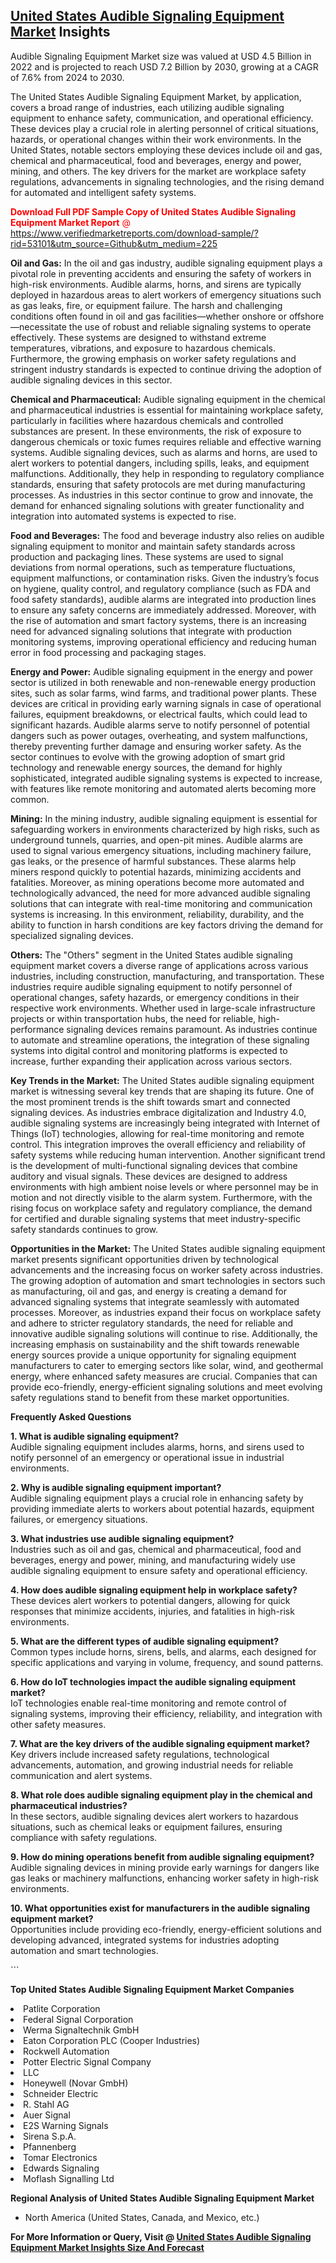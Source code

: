<h2><a href="https://www.verifiedmarketreports.com/download-sample/?rid=53101&amp;utm_source=Github&amp;utm_medium=225" target="_blank">United States Audible Signaling Equipment Market</a> Insights</h2><p>Audible Signaling Equipment Market size was valued at USD 4.5 Billion in 2022 and is projected to reach USD 7.2 Billion by 2030, growing at a CAGR of 7.6% from 2024 to 2030.</p><p> <p>The United States Audible Signaling Equipment Market, by application, covers a broad range of industries, each utilizing audible signaling equipment to enhance safety, communication, and operational efficiency. These devices play a crucial role in alerting personnel of critical situations, hazards, or operational changes within their work environments. In the United States, notable sectors employing these devices include oil and gas, chemical and pharmaceutical, food and beverages, energy and power, mining, and others. The key drivers for the market are workplace safety regulations, advancements in signaling technologies, and the rising demand for automated and intelligent safety systems.</p> <p><p><span class=""><span style="color: #ff0000;"><strong>Download Full PDF Sample Copy of United States Audible Signaling Equipment Market Report</strong> @ </span><a href="https://www.verifiedmarketreports.com/download-sample/?rid=53101&amp;utm_source=Github&amp;utm_medium=225" target="_blank">https://www.verifiedmarketreports.com/download-sample/?rid=53101&amp;utm_source=Github&amp;utm_medium=225</a></span></p></p> <p><strong>Oil and Gas:</strong> In the oil and gas industry, audible signaling equipment plays a pivotal role in preventing accidents and ensuring the safety of workers in high-risk environments. Audible alarms, horns, and sirens are typically deployed in hazardous areas to alert workers of emergency situations such as gas leaks, fire, or equipment failure. The harsh and challenging conditions often found in oil and gas facilities—whether onshore or offshore—necessitate the use of robust and reliable signaling systems to operate effectively. These systems are designed to withstand extreme temperatures, vibrations, and exposure to hazardous chemicals. Furthermore, the growing emphasis on worker safety regulations and stringent industry standards is expected to continue driving the adoption of audible signaling devices in this sector.</p> <p><strong>Chemical and Pharmaceutical:</strong> Audible signaling equipment in the chemical and pharmaceutical industries is essential for maintaining workplace safety, particularly in facilities where hazardous chemicals and controlled substances are present. In these environments, the risk of exposure to dangerous chemicals or toxic fumes requires reliable and effective warning systems. Audible signaling devices, such as alarms and horns, are used to alert workers to potential dangers, including spills, leaks, and equipment malfunctions. Additionally, they help in responding to regulatory compliance standards, ensuring that safety protocols are met during manufacturing processes. As industries in this sector continue to grow and innovate, the demand for enhanced signaling solutions with greater functionality and integration into automated systems is expected to rise.</p> <p><strong>Food and Beverages:</strong> The food and beverage industry also relies on audible signaling equipment to monitor and maintain safety standards across production and packaging lines. These systems are used to signal deviations from normal operations, such as temperature fluctuations, equipment malfunctions, or contamination risks. Given the industry’s focus on hygiene, quality control, and regulatory compliance (such as FDA and food safety standards), audible alarms are integrated into production lines to ensure any safety concerns are immediately addressed. Moreover, with the rise of automation and smart factory systems, there is an increasing need for advanced signaling solutions that integrate with production monitoring systems, improving operational efficiency and reducing human error in food processing and packaging stages.</p> <p><strong>Energy and Power:</strong> Audible signaling equipment in the energy and power sector is utilized in both renewable and non-renewable energy production sites, such as solar farms, wind farms, and traditional power plants. These devices are critical in providing early warning signals in case of operational failures, equipment breakdowns, or electrical faults, which could lead to significant hazards. Audible alarms serve to notify personnel of potential dangers such as power outages, overheating, and system malfunctions, thereby preventing further damage and ensuring worker safety. As the sector continues to evolve with the growing adoption of smart grid technology and renewable energy sources, the demand for highly sophisticated, integrated audible signaling systems is expected to increase, with features like remote monitoring and automated alerts becoming more common.</p> <p><strong>Mining:</strong> In the mining industry, audible signaling equipment is essential for safeguarding workers in environments characterized by high risks, such as underground tunnels, quarries, and open-pit mines. Audible alarms are used to signal various emergency situations, including machinery failure, gas leaks, or the presence of harmful substances. These alarms help miners respond quickly to potential hazards, minimizing accidents and fatalities. Moreover, as mining operations become more automated and technologically advanced, the need for more advanced audible signaling solutions that can integrate with real-time monitoring and communication systems is increasing. In this environment, reliability, durability, and the ability to function in harsh conditions are key factors driving the demand for specialized signaling devices.</p> <p><strong>Others:</strong> The "Others" segment in the United States audible signaling equipment market covers a diverse range of applications across various industries, including construction, manufacturing, and transportation. These industries require audible signaling equipment to notify personnel of operational changes, safety hazards, or emergency conditions in their respective work environments. Whether used in large-scale infrastructure projects or within transportation hubs, the need for reliable, high-performance signaling devices remains paramount. As industries continue to automate and streamline operations, the integration of these signaling systems into digital control and monitoring platforms is expected to increase, further expanding their application across various sectors.</p> <p><strong>Key Trends in the Market:</strong> The United States audible signaling equipment market is witnessing several key trends that are shaping its future. One of the most prominent trends is the shift towards smart and connected signaling devices. As industries embrace digitalization and Industry 4.0, audible signaling systems are increasingly being integrated with Internet of Things (IoT) technologies, allowing for real-time monitoring and remote control. This integration improves the overall efficiency and reliability of safety systems while reducing human intervention. Another significant trend is the development of multi-functional signaling devices that combine auditory and visual signals. These devices are designed to address environments with high ambient noise levels or where personnel may be in motion and not directly visible to the alarm system. Furthermore, with the rising focus on workplace safety and regulatory compliance, the demand for certified and durable signaling systems that meet industry-specific safety standards continues to grow.</p> <p><strong>Opportunities in the Market:</strong> The United States audible signaling equipment market presents significant opportunities driven by technological advancements and the increasing focus on worker safety across industries. The growing adoption of automation and smart technologies in sectors such as manufacturing, oil and gas, and energy is creating a demand for advanced signaling systems that integrate seamlessly with automated processes. Moreover, as industries expand their focus on workplace safety and adhere to stricter regulatory standards, the need for reliable and innovative audible signaling solutions will continue to rise. Additionally, the increasing emphasis on sustainability and the shift towards renewable energy sources provide a unique opportunity for signaling equipment manufacturers to cater to emerging sectors like solar, wind, and geothermal energy, where enhanced safety measures are crucial. Companies that can provide eco-friendly, energy-efficient signaling solutions and meet evolving safety regulations stand to benefit from these market opportunities.</p> <p><strong>Frequently Asked Questions</strong></p> <p><strong>1. What is audible signaling equipment?</strong><br>Audible signaling equipment includes alarms, horns, and sirens used to notify personnel of an emergency or operational issue in industrial environments.</p> <p><strong>2. Why is audible signaling equipment important?</strong><br>Audible signaling equipment plays a crucial role in enhancing safety by providing immediate alerts to workers about potential hazards, equipment failures, or emergency situations.</p> <p><strong>3. What industries use audible signaling equipment?</strong><br>Industries such as oil and gas, chemical and pharmaceutical, food and beverages, energy and power, mining, and manufacturing widely use audible signaling equipment to ensure safety and operational efficiency.</p> <p><strong>4. How does audible signaling equipment help in workplace safety?</strong><br>These devices alert workers to potential dangers, allowing for quick responses that minimize accidents, injuries, and fatalities in high-risk environments.</p> <p><strong>5. What are the different types of audible signaling equipment?</strong><br>Common types include horns, sirens, bells, and alarms, each designed for specific applications and varying in volume, frequency, and sound patterns.</p> <p><strong>6. How do IoT technologies impact the audible signaling equipment market?</strong><br>IoT technologies enable real-time monitoring and remote control of signaling systems, improving their efficiency, reliability, and integration with other safety measures.</p> <p><strong>7. What are the key drivers of the audible signaling equipment market?</strong><br>Key drivers include increased safety regulations, technological advancements, automation, and growing industrial needs for reliable communication and alert systems.</p> <p><strong>8. What role does audible signaling equipment play in the chemical and pharmaceutical industries?</strong><br>In these sectors, audible signaling devices alert workers to hazardous situations, such as chemical leaks or equipment failures, ensuring compliance with safety regulations.</p> <p><strong>9. How do mining operations benefit from audible signaling equipment?</strong><br>Audible signaling devices in mining provide early warnings for dangers like gas leaks or machinery malfunctions, enhancing worker safety in high-risk environments.</p> <p><strong>10. What opportunities exist for manufacturers in the audible signaling equipment market?</strong><br>Opportunities include providing eco-friendly, energy-efficient solutions and developing advanced, integrated systems for industries adopting automation and smart technologies.</p> ```</p><p><strong>Top United States Audible Signaling Equipment Market Companies</strong></p><div data-test-id=""><p><li>Patlite Corporation</li><li> Federal Signal Corporation</li><li> Werma Signaltechnik GmbH</li><li> Eaton Corporation PLC (Cooper Industries)</li><li> Rockwell Automation</li><li> Potter Electric Signal Company</li><li> LLC</li><li> Honeywell (Novar GmbH)</li><li> Schneider Electric</li><li> R. Stahl AG</li><li> Auer Signal</li><li> E2S Warning Signals</li><li> Sirena S.p.A.</li><li> Pfannenberg</li><li> Tomar Electronics</li><li> Edwards Signaling</li><li> Moflash Signalling Ltd</li></p><div><strong>Regional Analysis of&nbsp;United States Audible Signaling Equipment Market</strong></div><ul><li dir="ltr"><p dir="ltr">North America&nbsp;(United States, Canada, and Mexico, etc.)</p></li></ul><p><strong>For More Information or Query, Visit @&nbsp;</strong><strong><a href="https://www.verifiedmarketreports.com/product/global-audible-signaling-equipment-market-2019-by-manufacturers-regions-type-and-application-forecast-to-2024/?utm_source=Github&amp;utm_medium=225" target="_blank">United States Audible Signaling Equipment Market Insights Size And Forecast</a></strong></p></div>
